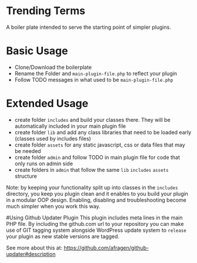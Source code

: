 # Trending Terms
A boiler plate intended to serve the starting point of simpler plugins.

# Basic Usage
* Clone/Download the boilerplate
* Rename the Folder and `main-plugin-file.php` to reflect your plugin
* Follow TODO messages in what used to be `main-plugin-file.php`

# Extended Usage
* create folder `includes` and build your classes there. They will be automatically included in your main plugin file
* create folder `lib` and add any class libraries that need to be loaded early (classes used by includes files)
* create folder `assets` for any static javascript, css or data files that may be needed
* create folder `admin` and follow TODO in main plugin file for code that only runs on admin side
* create folders in `admin` that follow the same `lib` `includes` `assets` structure

Note: by keeping your functionality split up into classes in the `includes` directory, you keep you plugin clean and
it enables to you build your plugin in a modular OOP design. Enabling, disabling and troubleshooting become much
simpler when you work this way.

#Using Github Updater Plugin
This plugin includes meta lines in the main PHP file. By including the github.com url to your repository you can make
use of GIT tagging system alongside WordPress update system to `release` your plugin as new stable versions are tagged.

See more about this at:
https://github.com/afragen/github-updater#description
